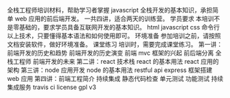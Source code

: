 全栈工程师培训材料，帮助学习者掌握 javascript 全栈开发的基本知识，承担简单 web 应用的前后端开发。 一共四讲，适合两天的训练营。 学员要求 本培训不是零基础的，要求学员具备互联网开发的基本知识。 html javascript css 命令行 以上技术，只要懂得基本语法和如何使用即可。 环境准备 参加培训之前，请按照文档安装软件，做好环境准备。 课堂练习 培训时，需要完成课堂练习。 第一讲：前端开发的历史和趋势 前端开发的历史演变 前端 mvc 框架的兴起 前后端分离 全栈工程师 前端开发的未来 第二讲：react 技术栈 react 的基本用法 react 应用的架构 第三讲：node 应用开发 node 的基本用法 restful api express 框架搭建 web 应用 第四讲：前端工程简介 持续集成 静态代码检查 单元测试 功能测试 持续集成服务 travis ci license gpl v3